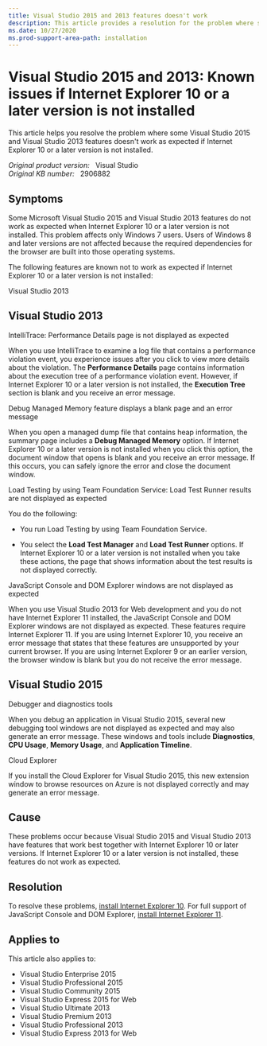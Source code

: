 ```yaml
---
title: Visual Studio 2015 and 2013 features doesn't work
description: This article provides a resolution for the problem where some Visual Studio 2015 and Visual Studio 2013 features doesn't work as expected if Internet Explorer 10 or a later version is not installed.
ms.date: 10/27/2020
ms.prod-support-area-path: installation
---
```

# Visual Studio 2015 and 2013: Known issues if Internet Explorer 10 or a later version is not installed

This article helps you resolve the problem where some Visual Studio 2015 and Visual Studio 2013 features doesn't work as expected if Internet Explorer 10 or a later version is not installed.

_Original product version:_ &nbsp; Visual Studio  
_Original KB number:_ &nbsp; 2906882

## Symptoms

Some Microsoft Visual Studio 2015 and Visual Studio 2013 features do not work as expected when Internet Explorer 10 or a later version is not installed. This problem affects only Windows 7 users. Users of Windows 8 and later versions are not affected because the required dependencies for the browser are built into those operating systems.

The following features are known not to work as expected if Internet Explorer 10 or a later version is not installed:

Visual Studio 2013

## Visual Studio 2013

IntelliTrace: Performance Details page is not displayed as expected

When you use IntelliTrace to examine a log file that contains a performance violation event, you experience issues after you click to view more details about the violation. The **Performance Details** page contains information about the execution tree of a performance violation event. However, if Internet Explorer 10 or a later version is not installed, the **Execution Tree** section is blank and you receive an error message.

Debug Managed Memory feature displays a blank page and an error message

When you open a managed dump file that contains heap information, the summary page includes a **Debug Managed Memory** option. If Internet Explorer 10 or a later version is not installed when you click this option, the document window that opens is blank and you receive an error message. If this occurs, you can safely ignore the error and close the document window.

Load Testing by using Team Foundation Service: Load Test Runner results are not displayed as expected

You do the following:

- You run Load Testing by using Team Foundation Service.

- You select the **Load Test Manager**  and **Load Test Runner**  options. If Internet Explorer 10 or a later version is not installed when you take these actions, the page that shows information about the test results is not displayed correctly.

JavaScript Console and DOM Explorer windows are not displayed as expected

When you use Visual Studio 2013 for Web development and you do not have Internet Explorer 11 installed, the JavaScript Console and DOM Explorer windows are not displayed as expected. These features require Internet Explorer 11. If you are using Internet Explorer 10, you receive an error message that states that these features are unsupported by your current browser. If you are using Internet Explorer 9 or an earlier version, the browser window is blank but you do not receive the error message.

## Visual Studio 2015

Debugger and diagnostics tools

When you debug an application in Visual Studio 2015, several new debugging tool windows are not displayed as expected and may also generate an error message. These windows and tools include **Diagnostics**, **CPU Usage**, **Memory Usage**, and **Application Timeline**.

Cloud Explorer

If you install the Cloud Explorer for Visual Studio 2015, this new extension window to browse resources on Azure is not displayed correctly and may generate an error message.

## Cause

These problems occur because Visual Studio 2015 and Visual Studio 2013 have features that work best together with Internet Explorer 10 or later versions. If Internet Explorer 10 or a later version is not installed, these features do not work as expected.

## Resolution

To resolve these problems, [install Internet Explorer 10](https://support.microsoft.com/topic/internet-explorer-downloads-d49e1f0d-571c-9a7b-d97e-be248806ca70). For full support of JavaScript Console and DOM Explorer, [install Internet Explorer 11](https://support.microsoft.com/office/internet-explorer-help-23360e49-9cd3-4dda-ba52-705336cc0de2?ui=en-US&rs=en-US&ad=US).

## Applies to

This article also applies to:

- Visual Studio Enterprise 2015
- Visual Studio Professional 2015
- Visual Studio Community 2015
- Visual Studio Express 2015 for Web
- Visual Studio Ultimate 2013
- Visual Studio Premium 2013
- Visual Studio Professional 2013
- Visual Studio Express 2013 for Web
